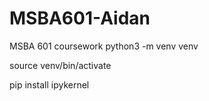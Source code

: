 # MSBA601-Aidan
MSBA 601 coursework 
python3 -m venv venv

source venv/bin/activate

pip install ipykernel